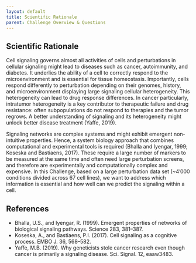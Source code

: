 ```yaml
---
layout: default
title: Scientific Rationale
parent: Challenge Overview & Questions
---
```


## Scientific Rationale
Cell signaling governs almost all activities of cells and perturbations in cellular signaling might lead to diseases such as cancer, autoimmunity, and diabetes. It underlies the ability of a cell to correctly respond to the microenvironment and is essential for tissue homeostasis. Importantly, cells respond differently to perturbation depending on their genomes, history, and microenvironment displaying large signaling cellular heterogeneity. This heterogeneity can lead to drug response differences. In cancer particularly, intratumor heterogeneity is a key contributor to therapeutic failure and drug resistance: often subpopulations do not respond to therapies and the tumor regrows. A better understanding of signaling and its heterogeneity might unlock better disease treatment (Yaffe, 2019).

Signaling networks are complex systems and might exhibit emergent non-intuitive properties. Hence, a system biology approach that combines computational and experimental tools is required (Bhalla and Iyengar, 1999; Koseska and Bastiaens, 2017). These require a large number of markers to be measured at the same time and often need large perturbation screens, and therefore are experimentally and computationally complex and expensive. In this Challenge, based on a large perturbation data set (~4’000 conditions divided across 67 cell lines), we want to address which information is essential and how well can we predict the signaling within a cell.

## References
- Bhalla, U.S., and Iyengar, R. (1999). Emergent properties of networks of biological signaling pathways. Science 283, 381–387.
- Koseska, A., and Bastiaens, P.I. (2017). Cell signaling as a cognitive process. EMBO J. 36, 568–582.
- Yaffe, M.B. (2019). Why geneticists stole cancer research even though cancer is primarily a signaling disease. Sci. Signal. 12, eaaw3483.
    
    
